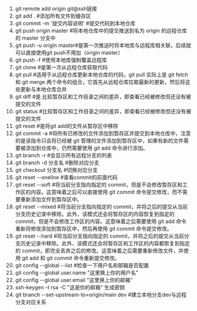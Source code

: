 1. git remote add origin git@ssh链接
2. git add . #添加所有文件到缓存区
3. git commit -m '提交内容说明' #提交代码到本地仓库
4. git push origin master #将本地仓库中的提交推送到名为 origin 的远程仓库的 master 分支中
5. git push -u origin master#是第一次推送时将本地库与远程库相关联，后续就可以直接使用git push不用加（origin master）
6. git push -f #使用本地库强制覆盖远程库
7. git clone #是第一次从远程仓库获取代码
8. git pull #适用于从远程仓库更新本地仓库的代码，git pull 实际上是 git fetch 和 git merge 两个命令的组合，它首先从远程仓库拉取最新的更新，然后将这些更新与本地仓库合并
9. git diff #是 比较暂存区和工作目录之间的差异，即查看已经被修改但还没有被提交的文件
10. git status #比较暂存区和工作目录之间的差异，即查看已经被修改但还没有被提交的文件
11. git reset #是将git add的文件从暂存区中移除
12. git commit -a #将所有已修改的文件添加到暂存区并提交到本地仓库中，注意的是该指令只会将已经被 git 管理的文件添加到暂存区中，如果有新的文件需要被添加到仓库中，仍然需要使用 git add 命令进行添加。
13. git branch -r #会显示所有远程分支的列表
14. git branch -d 分支名 #删除对应分支
15. git checkout 分支名 #切换对应分支
16. git reset --oneline #查看commit的前面代码
17. git reset --soft #将当前分支指向指定的 commit，但是不会修改暂存区和工作区的内容。这意味着之后可以直接使用 git commit 命令提交修改，而不需要重新添加文件到暂存区中。
18. git reset --mixed #将当前分支指向指定的 commit，并将之后的提交从当前分支历史记录中移除。此外，该模式还会将暂存区的内容恢复到指定的 commit，但是不会修改工作区的内容。这意味着之后需要使用 git add 命令重新将修改添加到暂存区中，然后再使用 git commit 命令提交修改。
19. git reset --hard #将当前分支指向指定的 commit，并将之后的提交从当前分支历史记录中移除。此外，该模式还会将暂存区和工作区的内容都恢复到指定的 commit，即完全丢弃之后的修改。这意味着之后需要重新修改文件，并使用 git add 和 git commit 命令重新提交修改。
20. git config --global  --list #检查一下用户名和邮箱是否配置
21. git config --global  user.name "这里换上你的用户名"
22. git config --global user.email "这里换上你的邮箱"
23. ssh-keygen -t rsa -C "这是你的邮箱" 生成密钥
24. git branch --set-upstream-to=origin/main dev #建立本地分支dev与远程分支对应关系
